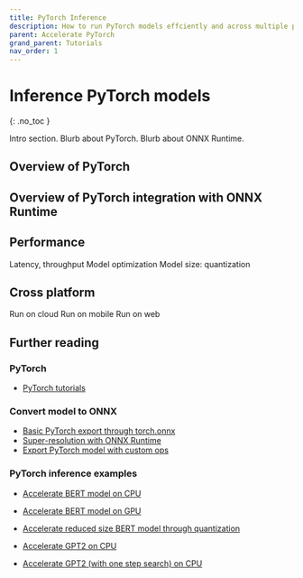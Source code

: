 ```yaml
---
title: PyTorch Inference
description: How to run PyTorch models effciently and across multiple platforms
parent: Accelerate PyTorch
grand_parent: Tutorials
nav_order: 1
---
```

# Inference PyTorch models
{: .no_toc }

Intro section. Blurb about PyTorch. Blurb about ONNX Runtime.

## Overview of PyTorch

## Overview of PyTorch integration with ONNX Runtime

## Performance

Latency, throughput
Model optimization
Model size: quantization

## Cross platform

Run on cloud
Run on mobile
Run on web

## Further reading

### PyTorch 

* [PyTorch tutorials](https://pytorch.org/tutorials/)

### Convert model to ONNX

* [Basic PyTorch export through torch.onnx](https://pytorch.org/docs/stable/onnx.html)
* [Super-resolution with ONNX Runtime](https://pytorch.org/tutorials/advanced/super_resolution_with_onnxruntime.html)
* [Export PyTorch model with custom ops](../export-pytorch-model.md)

### PyTorch inference examples

* [Accelerate BERT model on CPU](https://github.com/microsoft/onnxruntime/blob/master/onnxruntime/python/tools/transformers/notebooks/PyTorch_Bert-Squad_OnnxRuntime_CPU.ipynb)
* [Accelerate BERT model on GPU](https://github.com/microsoft/onnxruntime/blob/master/onnxruntime/python/tools/transformers/notebooks/PyTorch_Bert-Squad_OnnxRuntime_GPU.ipynb)
* [Accelerate reduced size BERT model through quantization](https://github.com/microsoft/onnxruntime-inference-examples/blob/main/quantization/notebooks/bert/Bert-GLUE_OnnxRuntime_quantization.ipynb)

* [Accelerate GPT2 on CPU](https://github.com/microsoft/onnxruntime/blob/master/onnxruntime/python/tools/transformers/notebooks/Inference_GPT2_with_OnnxRuntime_on_CPU.ipynb)
* [Accelerate GPT2 (with one step search) on CPU](https://github.com/microsoft/onnxruntime/blob/master/onnxruntime/python/tools/transformers/notebooks/Inference_GPT2-OneStepSearch_OnnxRuntime_CPU.ipynb)
